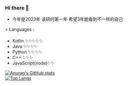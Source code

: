 ### Hi there 👋

<!--
**wenvelope/wenvelope** is a ✨ _special_ ✨ repository because its `README.md` (this file) appears on your GitHub profile.

Here are some ideas to get you started:

- 🔭 I’m currently working on ...
- 🌱 I’m currently learning ...
- 👯 I’m looking to collaborate on ...
- 🤔 I’m looking for help with ...
- 💬 Ask me about ...
- 📫 How to reach me: ...
- 😄 Pronouns: ...
-->
- 今年是2023年 读研的第一年 希望3年能看到不一样的自己

⚡ Languages : 
- Kotlin ✨✨✨✨✨
- Java ✨✨✨✨
- Python ✨✨✨✨
- C++ ✨✨✨
- JavaScript(node)✨✨




[![Anurag's GitHub stats](https://github-readme-stats.vercel.app/api?username=wenvelope&show_icons=false)](https://github.com/anuraghazra/github-readme-stats)  
[![Top Langs](https://github-readme-stats.vercel.app/api/top-langs/?username=wenvelope&hide=CSS,html,javascript,ejs)](https://github.com/anuraghazra/github-readme-stats)
